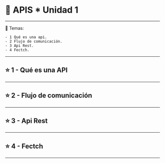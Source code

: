 # :star2: APIS * Unidad 1

---

:book: Temas:

```
- 1 Qué es una api.
- 2 Flujo de comunicación.
- 3 Api Rest.
- 4 Fectch.
```

---

## :star:  1 - Qué es una API

---

## :star: 2  - Flujo de comunicación

---

## :star: 3 - Api Rest

---

## :star: 4 - Fectch

---
